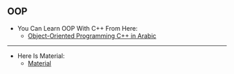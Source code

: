 ## OOP

- You Can Learn OOP With C++ From Here:
  - [Object-Oriented Programming C++ in Arabic]([https://www.youtube.com/playlist?list=PLCInYL3l2AagY7fFlhCrjpLiIFybW3yQv](https://www.youtube.com/watch?v=XDuWyYxksXU&amp;list=PLDoPjvoNmBAwy-rS6WKudwVeb_x63EzgS)](https://www.youtube.com/playlist?list=PLCInYL3l2Aaiq1oLvi9TlWtArJyAuCVow))
___
- Here Is Material:
  - [Material](https://adelnasim.com/docs/courses/oop/)
